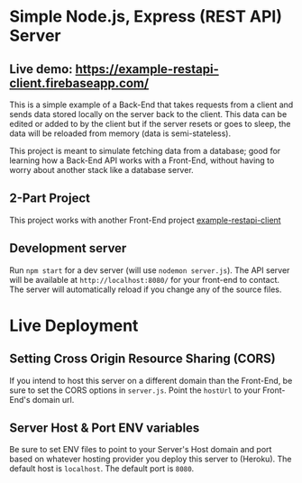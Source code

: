# Simple Node.js, Express (REST API) Server

## Live demo: https://example-restapi-client.firebaseapp.com/
This is a simple example of a Back-End that takes requests from a client and sends data stored locally on the server back to the client. This data can be edited or added to by the client but if the server resets or goes to sleep, the data will be reloaded from memory (data is semi-stateless).

This project is meant to simulate fetching data from a database; good for learning how a Back-End API works with a Front-End, without having to worry about another stack like a database server. 

## 2-Part Project
This project works with another Front-End project [example-restapi-client](https://github.com/dieharders/example-restapi-client)

## Development server

Run `npm start` for a dev server (will use `nodemon server.js`). The API server will be available at `http://localhost:8080/` for your front-end to contact. The server will automatically reload if you change any of the source files.

# Live Deployment

## Setting Cross Origin Resource Sharing (CORS)

If you intend to host this server on a different domain than the Front-End, be sure to set the CORS options in `server.js`. Point the `hostUrl` to your Front-End's domain url.

## Server Host & Port ENV variables

Be sure to set ENV files to point to your Server's Host domain and port based on whatever hosting provider you deploy this server to (Heroku). The default host is `localhost`. The default port is `8080`.

